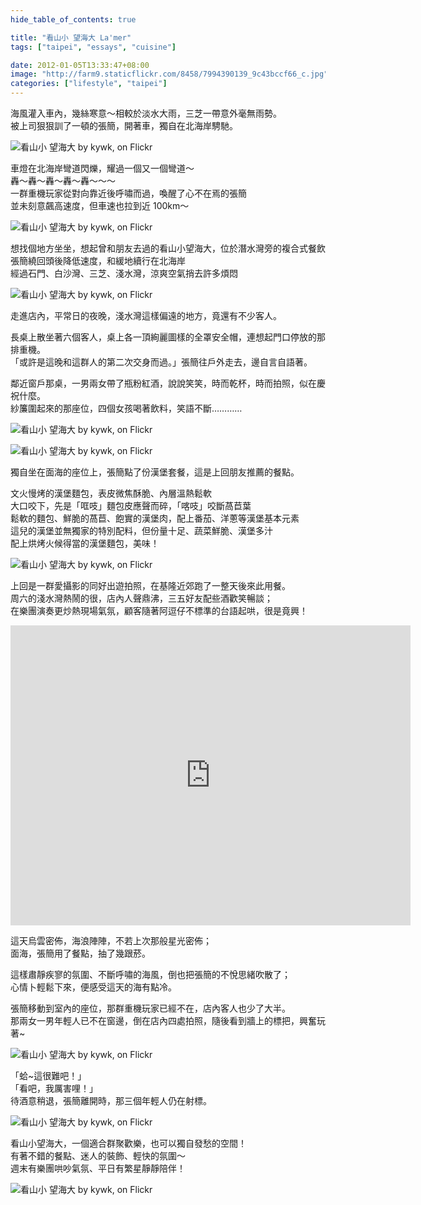 ```yaml
---
hide_table_of_contents: true

title: "看山小 望海大 La'mer"
tags: ["taipei", "essays", "cuisine"]

date: 2012-01-05T13:33:47+08:00
image: "http://farm9.staticflickr.com/8458/7994390139_9c43bccf66_c.jpg"
categories: ["lifestyle", "taipei"]
---
```


海風灌入車內，幾絲寒意～相較於淡水大雨，三芝一帶意外毫無雨勢。  
被上司狠狠訓了一頓的張簡，開著車，獨自在北海岸騁馳。

![看山小 望海大 by kywk, on Flickr](http://farm9.staticflickr.com/8303/7994390931_e7affe3fc1_c.jpg)

車燈在北海岸彎道閃爍，耀過一個又一個彎道～  
轟～轟～轟～轟～轟～～～  
一群重機玩家從對向靠近後呼嘯而過，喚醒了心不在焉的張簡  
並未刻意飆高速度，但車速也拉到近 100km～

![看山小 望海大 by kywk, on Flickr](http://farm9.staticflickr.com/8301/7994400058_7bab5d70b6_c.jpg)

想找個地方坐坐，想起曾和朋友去過的看山小望海大，位於潛水灣旁的複合式餐飲  
張簡繞回頭後降低速度，和緩地續行在北海岸  
經過石門、白沙灣、三芝、淺水灣，涼爽空氣捎去許多煩悶

![看山小 望海大 by kywk, on Flickr](http://farm9.staticflickr.com/8315/7994404810_0f97fb7f10_c.jpg)

走進店內，平常日的夜晚，淺水灣這樣偏遠的地方，竟還有不少客人。

長桌上散坐著六個客人，桌上各一頂絢麗圖樣的全罩安全帽，連想起門口停放的那排重機。  
「或許是這晚和這群人的第二次交身而過。」張簡往戶外走去，邊自言自語著。 

鄰近窗戶那桌，一男兩女帶了瓶粉紅酒，說說笑笑，時而乾杯，時而拍照，似在慶祝什麼。  
紗簾圍起來的那座位，四個女孩喝著飲料，笑語不斷…………

![看山小 望海大 by kywk, on Flickr](http://farm9.staticflickr.com/8310/7994384491_5d136140b9_c.jpg)

![看山小 望海大 by kywk, on Flickr](http://farm9.staticflickr.com/8038/7994388442_b8e2486393_c.jpg)

獨自坐在面海的座位上，張簡點了份漢堡套餐，這是上回朋友推薦的餐點。
 
文火慢烤的漢堡麵包，表皮微焦酥脆、內層溫熱鬆軟  
大口咬下，先是「哐吱」麵包皮應聲而碎，「喀吱」咬斷萵苣葉  
鬆軟的麵包、鮮脆的萵苣、飽實的漢堡肉，配上番茄、洋蔥等漢堡基本元素  
這兒的漢堡並無獨家的特別配料，但份量十足、蔬菜鮮脆、漢堡多汁  
配上烘烤火候得當的漢堡麵包，美味！

![看山小 望海大 by kywk, on Flickr](http://farm9.staticflickr.com/8298/7994378301_4a8affc81e_c.jpg)

上回是一群愛攝影的同好出遊拍照，在基隆近郊跑了一整天後來此用餐。  
周六的淺水灣熱鬧的很，店內人聲鼎沸，三五好友配些酒歡笑暢談；  
在樂團演奏更炒熱現場氣氛，顧客隨著阿逗仔不標準的台語起哄，很是竟興！

<iframe width="640" height="480" src="http://www.youtube.com/embed/5sfrc3aIanw" frameborder="0" allowfullscreen></iframe>

這天烏雲密佈，海浪陣陣，不若上次那般星光密佈；  
面海，張簡用了餐點，抽了幾跟菸。

這樣肅靜疾寥的氛圍、不斷呼嘯的海風，倒也把張簡的不悅思緒吹散了；  
心情卜輕鬆下來，便感受這天的海有點冷。

張簡移動到室內的座位，那群重機玩家已經不在，店內客人也少了大半。  
那兩女一男年輕人已不在窗邊，倒在店內四處拍照，隨後看到牆上的標把，興奮玩著~

![看山小 望海大 by kywk, on Flickr](http://farm9.staticflickr.com/8443/7994391674_c5b6e27c5b_c.jpg)

「蛤~這很難吧！」  
「看吧，我厲害哩！」  
待酒意稍退，張簡離開時，那三個年輕人仍在射標。

![看山小 望海大 by kywk, on Flickr](http://farm9.staticflickr.com/8042/7994376257_ec005ebfee_c.jpg)

看山小望海大，一個適合群聚歡樂，也可以獨自發愁的空間！  
有著不錯的餐點、迷人的裝飾、輕快的氛圍～  
週末有樂團哄吵氣氛、平日有繁星靜靜陪伴！

![看山小 望海大 by kywk, on Flickr](http://farm9.staticflickr.com/8035/7994375279_00e7d5aa1c_c.jpg)
